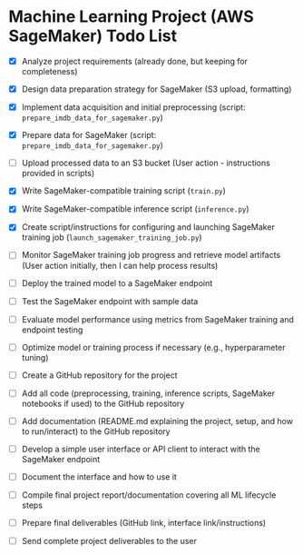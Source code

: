 # Machine Learning Project (AWS SageMaker) Todo List

- [x] Analyze project requirements (already done, but keeping for completeness)
- [x] Design data preparation strategy for SageMaker (S3 upload, formatting)
- [x] Implement data acquisition and initial preprocessing (script: `prepare_imdb_data_for_sagemaker.py`)
- [x] Prepare data for SageMaker (script: `prepare_imdb_data_for_sagemaker.py`)
- [ ] Upload processed data to an S3 bucket (User action - instructions provided in scripts)
- [x] Write SageMaker-compatible training script (`train.py`)
- [x] Write SageMaker-compatible inference script (`inference.py`)
- [x] Create script/instructions for configuring and launching SageMaker training job (`launch_sagemaker_training_job.py`)
- [ ] Monitor SageMaker training job progress and retrieve model artifacts (User action initially, then I can help process results)
- [ ] Deploy the trained model to a SageMaker endpoint
- [ ] Test the SageMaker endpoint with sample data
- [ ] Evaluate model performance using metrics from SageMaker training and endpoint testing
- [ ] Optimize model or training process if necessary (e.g., hyperparameter tuning)
- [ ] Create a GitHub repository for the project
- [ ] Add all code (preprocessing, training, inference scripts, SageMaker notebooks if used) to the GitHub repository
- [ ] Add documentation (README.md explaining the project, setup, and how to run/interact) to the GitHub repository
- [ ] Develop a simple user interface or API client to interact with the SageMaker endpoint
- [ ] Document the interface and how to use it
- [ ] Compile final project report/documentation covering all ML lifecycle steps
- [ ] Prepare final deliverables (GitHub link, interface link/instructions)
- [ ] Send complete project deliverables to the user

